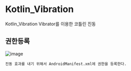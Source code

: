 # Kotlin_Vibration
Kotlin_Vibration Vibrator를 이용한 코틀린 진동 

## 권한등록
![image](https://github.com/mr-won/Kotlin_Vibration/assets/58906858/416f4c36-802c-4419-b79d-625d4fcc4d75)
```
진동 효과를 내기 위해서 AndroidManifest.xml에 권한을 등록한다.
```
